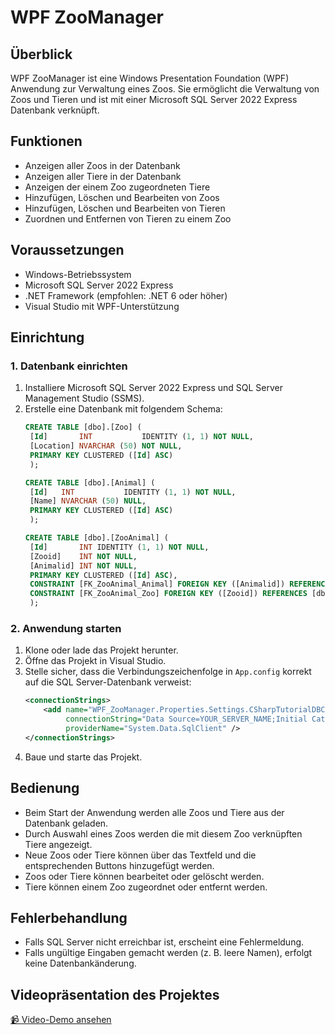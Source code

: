 # WPF ZooManager

## Überblick
WPF ZooManager ist eine Windows Presentation Foundation (WPF) Anwendung zur Verwaltung eines Zoos. Sie ermöglicht die Verwaltung von Zoos und Tieren und ist mit einer Microsoft SQL Server 2022 Express Datenbank verknüpft.

## Funktionen
- Anzeigen aller Zoos in der Datenbank
- Anzeigen aller Tiere in der Datenbank
- Anzeigen der einem Zoo zugeordneten Tiere
- Hinzufügen, Löschen und Bearbeiten von Zoos
- Hinzufügen, Löschen und Bearbeiten von Tieren
- Zuordnen und Entfernen von Tieren zu einem Zoo

## Voraussetzungen
- Windows-Betriebssystem
- Microsoft SQL Server 2022 Express
- .NET Framework (empfohlen: .NET 6 oder höher)
- Visual Studio mit WPF-Unterstützung

## Einrichtung
### 1. Datenbank einrichten
1. Installiere Microsoft SQL Server 2022 Express und SQL Server Management Studio (SSMS).
2. Erstelle eine Datenbank mit folgendem Schema:
   ```sql
   CREATE TABLE [dbo].[Zoo] (
    [Id]       INT           IDENTITY (1, 1) NOT NULL,
    [Location] NVARCHAR (50) NOT NULL,
    PRIMARY KEY CLUSTERED ([Id] ASC)
    );

   CREATE TABLE [dbo].[Animal] (
    [Id]   INT           IDENTITY (1, 1) NOT NULL,
    [Name] NVARCHAR (50) NULL,
    PRIMARY KEY CLUSTERED ([Id] ASC)
    );

   CREATE TABLE [dbo].[ZooAnimal] (
    [Id]       INT IDENTITY (1, 1) NOT NULL,
    [Zooid]    INT NOT NULL,
    [Animalid] INT NOT NULL,
    PRIMARY KEY CLUSTERED ([Id] ASC),
    CONSTRAINT [FK_ZooAnimal_Animal] FOREIGN KEY ([Animalid]) REFERENCES [dbo].[Animal] ([Id]) ON DELETE CASCADE,
    CONSTRAINT [FK_ZooAnimal_Zoo] FOREIGN KEY ([Zooid]) REFERENCES [dbo].[Zoo] ([Id]) ON DELETE CASCADE
    );
   ```

### 2. Anwendung starten
1. Klone oder lade das Projekt herunter.
2. Öffne das Projekt in Visual Studio.
3. Stelle sicher, dass die Verbindungszeichenfolge in `App.config` korrekt auf die SQL Server-Datenbank verweist:
   ```xml
   <connectionStrings>
       <add name="WPF_ZooManager.Properties.Settings.CSharpTutorialDBConnectionString"
            connectionString="Data Source=YOUR_SERVER_NAME;Initial Catalog=YOUR_DATABASE_NAME;Integrated Security=True"
            providerName="System.Data.SqlClient" />
   </connectionStrings>
   ```
4. Baue und starte das Projekt.

## Bedienung
- Beim Start der Anwendung werden alle Zoos und Tiere aus der Datenbank geladen.
- Durch Auswahl eines Zoos werden die mit diesem Zoo verknüpften Tiere angezeigt.
- Neue Zoos oder Tiere können über das Textfeld und die entsprechenden Buttons hinzugefügt werden.
- Zoos oder Tiere können bearbeitet oder gelöscht werden.
- Tiere können einem Zoo zugeordnet oder entfernt werden.

## Fehlerbehandlung
- Falls SQL Server nicht erreichbar ist, erscheint eine Fehlermeldung.
- Falls ungültige Eingaben gemacht werden (z. B. leere Namen), erfolgt keine Datenbankänderung.

## Videopräsentation des Projektes 
[📹 Video-Demo ansehen](WPFZooManager.mp4)


